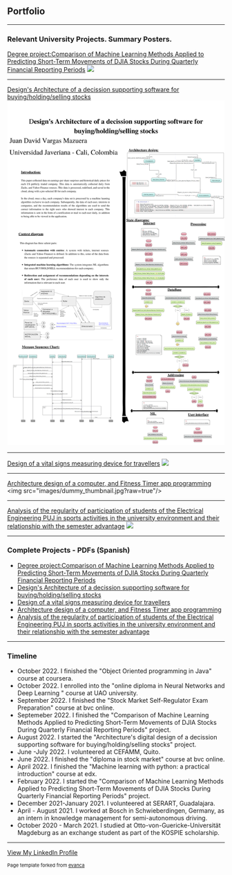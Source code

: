## Portfolio

---

### Relevant University Projects. Summary Posters.

[Degree project:Comparison of Machine Learning Methods Applied to Predicting Short-Term Movements of DJIA Stocks During Quarterly Financial Reporting Periods](https://drive.google.com/file/d/1HwM-nndI3PmbBNZRBjc0OxugWNdrR2rN/view?usp=sharing)
<img src="images/Poster_DegreeProject.png?raw=true"/>

---
[Design's Architecture of a decission supporting software for buying/holding/selling stocks](/pdf/sample_presentation.pdf)
<img src="images/Poster_Architecture_ML_Software_StockMarket.png?raw=true"/>

---
[Design of a vital signs measuring device for travellers](https://drive.google.com/file/d/1mL0XeWrRTFDERlXTDg2GRa9UACPKTGdS/view?usp=sharing)
<img src="images/Poster_VitalSigns.png?raw=true"/>

---
[Architecture design of a computer, and Fitness Timer app programming]([http://example.com/](https://drive.google.com/file/d/1uvSMTY9uSVOyogz2uCqb85k1BW4Mq4Vg/view?usp=sharing))
<img src="images/dummy_thumbnail.jpg?raw=true"/>

---
[Analysis of the regularity of participation of students of the Electrical Engineering PUJ in sports activities in the university environment and their relationship with the semester advantage](https://drive.google.com/file/d/1hDD_FKXWgrtuJRIDVtmnyYhHoBSyRkTl/view?usp=sharing)
<img src="images/dummy_thumbnail.jpg?raw=true"/>

---
### Complete Projects - PDFs (Spanish)

- [Degree project:Comparison of Machine Learning Methods Applied to Predicting Short-Term Movements of DJIA Stocks During Quarterly Financial Reporting Periods](https://drive.google.com/file/d/1HwM-nndI3PmbBNZRBjc0OxugWNdrR2rN/view?usp=sharing)
- [Design's Architecture of a decission supporting software for buying/holding/selling stocks](http://example.com/)
- [Design of a vital signs measuring device for travellers](https://drive.google.com/file/d/1mL0XeWrRTFDERlXTDg2GRa9UACPKTGdS/view?usp=sharing)
- [Architecture design of a computer, and Fitness Timer app programming](https://drive.google.com/file/d/1uvSMTY9uSVOyogz2uCqb85k1BW4Mq4Vg/view?usp=sharing)
- [Analysis of the regularity of participation of students of the Electrical Engineering PUJ in sports activities in the university environment and their relationship with the semester advantage](https://drive.google.com/file/d/1hDD_FKXWgrtuJRIDVtmnyYhHoBSyRkTl/view?usp=sharing)


---

### Timeline

- October 2022. I finished the "Object Oriented programming in Java" course at coursera.
- October 2022. I enrolled into the "online diploma in Neural Networks and Deep Learning " course at UAO university. 
- September 2022. I finished the	"Stock Market Self-Regulator Exam Preparation" course at bvc online.
- Septemeber 2022. I finished the "Comparison of Machine Learning Methods Applied to Predicting Short-Term Movements of DJIA Stocks During Quarterly Financial Reporting Periods" project.
- August 2022. I started the "Architecture's digital design of a decission supporting software for buying/holding/selling stocks" project.  
- June -July 2022. I volunteered at CEFAMM, Quito. 
- June 2022. I finished the "diploma in stock market" course at bvc online. 
- April 2022. I finished the "Machine learning with python: a practical introduction" course at edx. 
- February 2022. I started the "Comparison of Machine Learning Methods Applied to Predicting Short-Term Movements of DJIA Stocks During Quarterly Financial Reporting Periods" project.
- December 2021-January 2021. I volunteered at SERART, Guadalajara.
- April - August 2021. I worked at Bosch in Schwieberdingen, Germany, as an intern in knowledge management for semi-autonomous driving.
- October 2020 - March 2021. I studied at Otto-von-Guericke-Universität Magdeburg as an exchange student as part of the KOSPIE scholarship.

---
<a href="https://www.linkedin.com/in/juan-david-vargas-mazuera-07197a1a5/">View My LinkedIn Profile</a> 

<p style="font-size:11px">Page template forked from <a href="https://github.com/evanca/quick-portfolio">evanca</a></p>
<!-- Remove above link if you don't want to attibute -->

